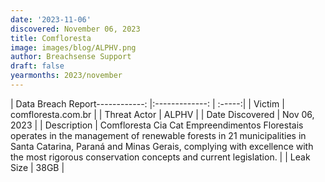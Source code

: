 ```yaml
---
date: '2023-11-06'
discovered: November 06, 2023
title: Comfloresta
image: images/blog/ALPHV.png
author: Breachsense Support
draft: false
yearmonths: 2023/november
---
```


| Data Breach Report------------:     |:-------------:    | :-----:|
| Victim      | comfloresta.com.br      | 
| Threat Actor      | ALPHV      | 
| Date Discovered      | Nov 06, 2023      | 
| Description      | Comfloresta Cia Cat Empreendimentos Florestais operates in the management of renewable forests in 21 municipalities in Santa Catarina, Paraná and Minas Gerais, complying with excellence with the most rigorous conservation concepts and current legislation.      | 
| Leak Size      | 38GB      | 

